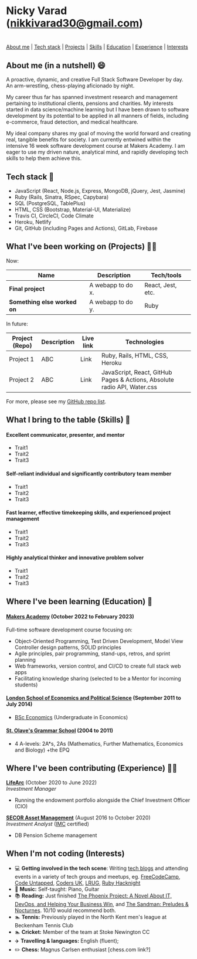 # Nicky Varad (nikkivarad30@gmail.com) #

#

[About me](#about_me) | [Tech stack](#tech-stack) | [Projects](#projects) | [Skills](#skills) | [Education](#education) | [Experience](#experience) | [Interests](#interests)

</div>

## <a name="about_me">About me (in a nutshell) 😄</a>

A proactive, dynamic, and creative Full Stack Software Developer by day. An arm-wrestling, chess-playing aficionado by night.

My career thus far has spanned investment research and management pertaining to institutional clients, pensions and charities. My interests started in data science/machine learning but I have been drawn to software development by its potential to be applied in all manners of fields, including e-commerce, fraud detection, and medical healthcare.

My ideal company shares my goal of moving the world forward and creating real, tangible benefits for society. I am currently entwined within the intensive 16 week software development course at Makers Academy. I am eager to use my driven nature, analytical mind, and rapidly developing tech skills to help them achieve this.

## <a name="tech-stack">Tech stack 🤖</a> 
- JavaScript (React, Node.js, Express, MongoDB, jQuery, Jest, Jasmine)
- Ruby (Rails, Sinatra, RSpec, Capybara) 
- SQL (PostgreSQL, TablePlus)
- HTML, CSS (Bootstrap, Material-UI, Materialize)
- Travis CI, CircleCI, Code Climate
- Heroku, Netlify
- Git, GitHub (including Pages and Actions), GitLab, Firebase

## <a name="projects">What I've been working on (Projects) 👨‍💻</a>

Now:

| Name                         | Description       | Tech/tools        |
| ---------------------------- | ----------------- | ----------------- |
| **Final project**            | A webapp to do x. | React, Jest, etc. |
| **Something else worked on** | A webapp to do y. | Ruby              |


In future:

| Project (Repo)   | Description | Live link | Technologies |
|---        |---          |---   |---           |
| Project 1 | ABC | Link | Ruby, Rails, HTML, CSS, Heroku |
| Project 2 | ABC | Link | JavaScript, React, GitHub Pages & Actions, Absolute radio API, Water.css |


For more, please see my [GitHub repo list](https://github.com/nikkivarad?tab=repositories).

## <a name="skills">What I bring to the table (Skills) 👏</a>

#### Excellent communicator, presenter, and mentor ####
- Trait1
- Trait2
- Trait3

#### Self-reliant individual and significantly contributory team member ####
- Trait1
- Trait2
- Trait3

#### Fast learner, effective timekeeping skills, and experienced project management ####
- Trait1
- Trait2
- Trait3

#### Highly analytical thinker and innovative problem solver ####
- Trait1
- Trait2
- Trait3


## <a name="education">Where I've been learning (Education) 📖</a>


#### [Makers Academy](https://makers.tech/) (October 2022 to February 2023)

Full-time software development course focusing on:	
- Object-Oriented Programming, Test Driven Development, Model View Controller design patterns, SOLID principles
- Agile principles, pair programming, stand-ups, retros, and sprint planning
- Web frameworks, version control, and CI/CD to create full stack web apps
- Facilitating knowledge sharing (selected to be a Mentor for incoming students)


#### [London School of Economics and Political Science](https://www.lse.ac.uk/) (September 2011 to July 2014)
- [BSc Economics](https://www.lse.ac.uk/study-at-lse/Undergraduate/degree-programmes-2023/BSc-Economics) (Undergraduate in Economics)

#### [St. Olave's Grammar School](https://www.saintolaves.net/) (2004 to 2011)
- 4 A-levels: 2A*s, 2As (Mathematics, Further Mathematics, Economics and Biology) +the EPQ

## <a name="experience">Where I've been contributing (Experience) 👨‍💼</a>

**[LifeArc](https://www.lifearc.org/)** (October 2020 to June 2022)    
*Investment Manager*  
- Running the endowment portfolio alongside the Chief Investment Officer (CIO)


**[SECOR Asset Management](https://www.secor-am.com/)** (August 2016 to October 2020)   
*Investment Analyst* ([IMC](https://www.credly.com/badges/e364db6f-14c6-4c29-b492-45877f14d1c7) certified)  
- DB Pension Scheme management

## <a name="interests">When I'm not coding (Interests)</a>

- 💻 **Getting involved in the tech scene**: Writing [tech blogs](https://medium.com/@nikkivarad) and attending events in a variety of tech groups and meetups, eg. [FreeCodeCamp](https://www.freecodecamp.org/), [Code Untapped](https://codeuntapped.com/), [Coders UK](https://www.meetup.com/CodersUK/), [LRUG](http://lrug.org/), [Ruby Hacknight](https://www.meetup.com/ruby-hacknight-london/) 
- 🎹 **Music:** Self-taught: Piano, Guitar
- 📚 **Reading:** Just finished [The Phoenix Project: A Novel About IT, DevOps, and Helping Your Business Win](https://www.amazon.co.uk/Phoenix-Project-DevOps-Helping-Business-ebook/dp/B00AZRBLHO), and [The Sandman: Preludes & Nocturnes](https://www.amazon.co.uk/Sandman-Preludes-Nocturnes-Vol/dp/1852863269). 10/10 would recommend both.
- 🏊 **Tennis:** Previously played in the North Kent men's league at Beckenham Tennis Club
- 🏊 **Cricket:** Member of the team at Stoke Newington CC
- ✈️ **Travelling & languages:** English (fluent); 
- ✏️ **Chess:** Magnus Carlsen enthusiast [chess.com link?]
